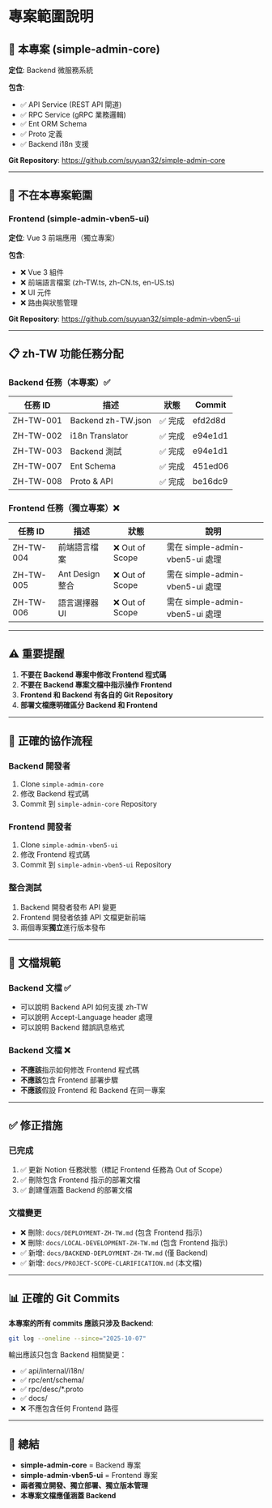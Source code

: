 # 專案範圍說明

## 🎯 本專案 (simple-admin-core)

**定位**: Backend 微服務系統

**包含**:
- ✅ API Service (REST API 閘道)
- ✅ RPC Service (gRPC 業務邏輯)
- ✅ Ent ORM Schema
- ✅ Proto 定義
- ✅ Backend i18n 支援

**Git Repository**: https://github.com/suyuan32/simple-admin-core

---

## 🚫 不在本專案範圍

### Frontend (simple-admin-vben5-ui)

**定位**: Vue 3 前端應用（獨立專案）

**包含**:
- ❌ Vue 3 組件
- ❌ 前端語言檔案 (zh-TW.ts, zh-CN.ts, en-US.ts)
- ❌ UI 元件
- ❌ 路由與狀態管理

**Git Repository**: https://github.com/suyuan32/simple-admin-vben5-ui

---

## 📋 zh-TW 功能任務分配

### Backend 任務（本專案）✅

| 任務 ID | 描述 | 狀態 | Commit |
|---------|------|------|--------|
| ZH-TW-001 | Backend zh-TW.json | ✅ 完成 | efd2d8d |
| ZH-TW-002 | i18n Translator | ✅ 完成 | e94e1d1 |
| ZH-TW-003 | Backend 測試 | ✅ 完成 | e94e1d1 |
| ZH-TW-007 | Ent Schema | ✅ 完成 | 451ed06 |
| ZH-TW-008 | Proto & API | ✅ 完成 | be16dc9 |

### Frontend 任務（獨立專案）❌

| 任務 ID | 描述 | 狀態 | 說明 |
|---------|------|------|------|
| ZH-TW-004 | 前端語言檔案 | ❌ Out of Scope | 需在 simple-admin-vben5-ui 處理 |
| ZH-TW-005 | Ant Design 整合 | ❌ Out of Scope | 需在 simple-admin-vben5-ui 處理 |
| ZH-TW-006 | 語言選擇器 UI | ❌ Out of Scope | 需在 simple-admin-vben5-ui 處理 |

---

## ⚠️ 重要提醒

1. **不要在 Backend 專案中修改 Frontend 程式碼**
2. **不要在 Backend 專案文檔中指示操作 Frontend**
3. **Frontend 和 Backend 有各自的 Git Repository**
4. **部署文檔應明確區分 Backend 和 Frontend**

---

## 🔗 正確的協作流程

### Backend 開發者
1. Clone `simple-admin-core`
2. 修改 Backend 程式碼
3. Commit 到 `simple-admin-core` Repository

### Frontend 開發者
1. Clone `simple-admin-vben5-ui`
2. 修改 Frontend 程式碼
3. Commit 到 `simple-admin-vben5-ui` Repository

### 整合測試
1. Backend 開發者發布 API 變更
2. Frontend 開發者依據 API 文檔更新前端
3. 兩個專案**獨立**進行版本發布

---

## 📝 文檔規範

### Backend 文檔 ✅
- 可以說明 Backend API 如何支援 zh-TW
- 可以說明 Accept-Language header 處理
- 可以說明 Backend 錯誤訊息格式

### Backend 文檔 ❌
- **不應該**指示如何修改 Frontend 程式碼
- **不應該**包含 Frontend 部署步驟
- **不應該**假設 Frontend 和 Backend 在同一專案

---

## ✅ 修正措施

### 已完成
1. ✅ 更新 Notion 任務狀態（標記 Frontend 任務為 Out of Scope）
2. ✅ 刪除包含 Frontend 指示的部署文檔
3. ✅ 創建僅涵蓋 Backend 的部署文檔

### 文檔變更
- ❌ 刪除: `docs/DEPLOYMENT-ZH-TW.md` (包含 Frontend 指示)
- ❌ 刪除: `docs/LOCAL-DEVELOPMENT-ZH-TW.md` (包含 Frontend 指示)
- ✅ 新增: `docs/BACKEND-DEPLOYMENT-ZH-TW.md` (僅 Backend)
- ✅ 新增: `docs/PROJECT-SCOPE-CLARIFICATION.md` (本文檔)

---

## 📊 正確的 Git Commits

**本專案的所有 commits 應該只涉及 Backend**:

```bash
git log --oneline --since="2025-10-07"
```

輸出應該只包含 Backend 相關變更：
- ✅ api/internal/i18n/
- ✅ rpc/ent/schema/
- ✅ rpc/desc/*.proto
- ✅ docs/
- ❌ 不應包含任何 Frontend 路徑

---

## 🎯 總結

- **simple-admin-core** = Backend 專案
- **simple-admin-vben5-ui** = Frontend 專案
- **兩者獨立開發、獨立部署、獨立版本管理**
- **本專案文檔應僅涵蓋 Backend**
